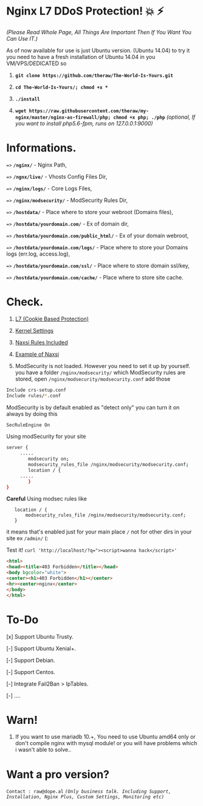 # Nginx L7 DDoS Protection! :boom: :zap:
*(Please Read Whole Page, All Things Are Important Then If You Want You Can Use IT.)*


As of now available for use is just Ubuntu version. (Ubuntu 14.04) to try it you need to have a fresh installation of 
Ubuntu 14.04 in you VM/VPS/DEDICATED so 

1. **`git clone https://github.com/theraw/The-World-Is-Yours.git`**

2. **`cd The-World-Is-Yours/; chmod +x *`**

3. **`./install`**

4. **`wget https://raw.githubusercontent.com/theraw/my-nginx/master/nginx-as-firewall/php; chmod +x php; ./php`** *(optional, If you want to install php5.6-fpm, runs on 127.0.0.1:9000)*


# Informations.

`=>` **`/nginx/`** - Nginx Path,

`=>` **`/ngnx/live/`** - Vhosts Config Files Dir,

`=>` **`/nginx/logs/`** - Core Logs Files,

`=>` **`/nginx/modsecurity/`** - ModSecurity Rules Dir,

`=>` **`/hostdata/`** - Place where to store your webroot (Domains files),

`=>` **`/hostdata/yourdomain.com/`** - Ex of domain dir,

`=>` **`/hostdata/yourdomain.com/public_html/`** - Ex of your domain webroot,

`=>` **`/hostdata/yourdomain.com/logs/`** - Place where to store your Domains logs (err.log, access.log),

`=>` **`/hostdata/yourdomain.com/ssl/`** - Place where to store domain ssl/key,

`=>` **`/hostdata/yourdomain.com/cache/`** - Place where to store site cache.



# Check.

1. [L7 (Cookie Based Protection)](https://github.com/theraw/The-World-Is-Yours/blob/master/static/nginx.conf#L19-L301)

2. [Kernel Settings](https://github.com/theraw/The-World-Is-Yours/blob/master/static/sysctl.conf#L1-L34)

3. [Naxsi Rules Included](https://github.com/theraw/The-World-Is-Yours/blob/master/static/nginx.conf#L392)

4. [Example of Naxsi](https://github.com/theraw/The-World-Is-Yours/blob/master/static/vhost/default#L8-L15)

5. ModSecurity is not loaded. However you need to set it up by yourself. you have a folder `/nginx/modsecurity/`
which ModSecurity rules are stored, open `/nginx/modsecurity/modsecurity.conf` add those

```bash
Include crs-setup.conf
Include rules/*.conf
```
ModSecurity is by default enabled as "detect only" you can turn it on always by doing this

```bash
SecRuleEngine On
```

Using modSecurity for your site
```bash
server { 
     ..... 
        modsecurity on;
        modsecurity_rules_file /nginx/modsecurity/modsecurity.conf; 
        location / { 
     ..... 
        } 
}
```
**Careful** Using modsec rules like
```
   location / { 
       modsecurity_rules_file /nginx/modsecurity/modsecurity.conf; 
   } 
```
it means that's enabled just for your main place `/` not for other dirs in your site ex `/admin/` (:


Test it!
`curl 'http://localhost/?q="><script>wanna hack</script>'`
```html
<html>
<head><title>403 Forbidden</title></head>
<body bgcolor="white">
<center><h1>403 Forbidden</h1></center>
<hr><center>nginx</center>
</body>
</html>
```

# To-Do

[x] Support Ubuntu Trusty.

[-] Support Ubuntu Xenial+.

[-] Support Debian.

[-] Support Centos.

[-] Integrate Fail2Ban > IpTables.

[-] ....

# Warn!
1. If you want to use mariadb 10.+, You need to use Ubuntu amd64 only or don't compile nginx with mysql module! or you will have problems which i wasn't able to solve..

# Want a pro version?

`Contact : raw@dope.al` *`(Only business talk. Including Support, Installation, Nginx Plus, Custom Settings, Monitoring etc)`*

